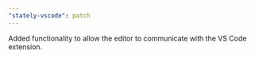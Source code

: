 ```yaml
---
"stately-vscode": patch
---
```


Added functionality to allow the editor to communicate with the VS Code extension.
